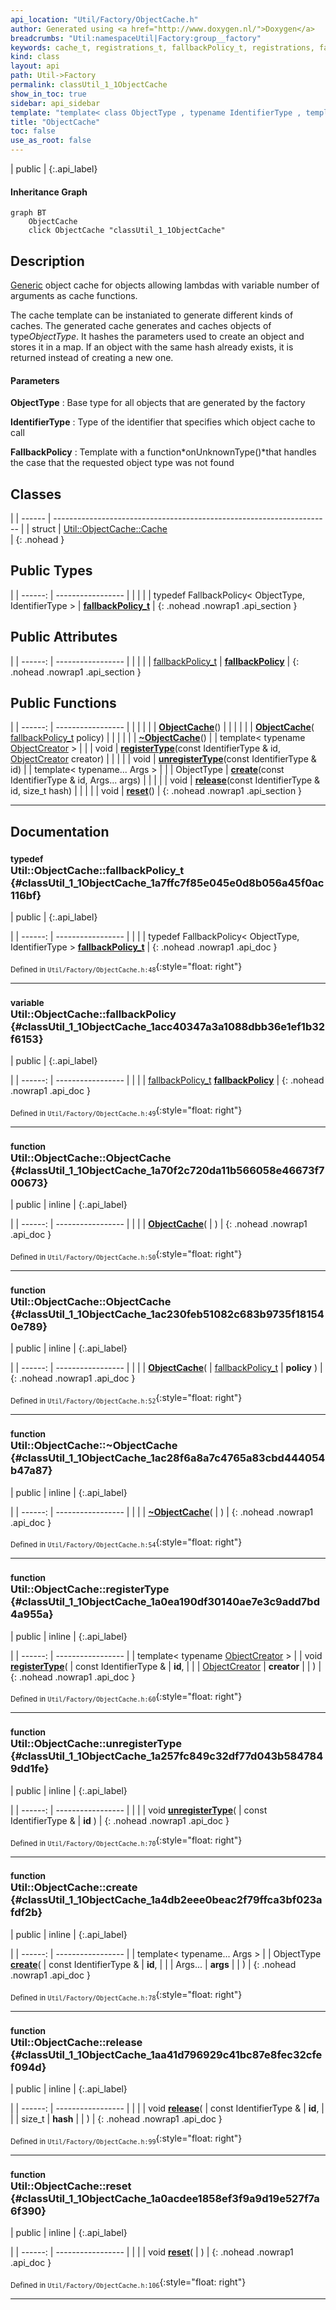 ```yaml
---
api_location: "Util/Factory/ObjectCache.h"
author: Generated using <a href="http://www.doxygen.nl/">Doxygen</a>
breadcrumbs: "Util:namespaceUtil|Factory:group__factory"
keywords: cache_t, registrations_t, fallbackPolicy_t, registrations, fallbackPolicy, ObjectCache, ObjectCache, ~ObjectCache, registerType, unregisterType, create, release, reset
kind: class
layout: api
path: Util->Factory
permalink: classUtil_1_1ObjectCache
show_in_toc: true
sidebar: api_sidebar
template: "template< class ObjectType , typename IdentifierType , template< class, typename > class FallbackPolicy > "
title: "ObjectCache"
toc: false
use_as_root: false
---
```


| public |
{:.api_label}

#### Inheritance Graph

```mermaid
graph BT
	ObjectCache
	click ObjectCache "classUtil_1_1ObjectCache"
```

## Description

[Generic](classUtil_1_1Generic) object cache for objects allowing lambdas with variable number of arguments as cache functions.

The cache template can be instaniated to generate different kinds of caches. The generated cache generates and caches objects of type*ObjectType*. It hashes the parameters used to create an object and stores it in a map. If an object with the same hash already exists, it is returned instead of creating a new one.


#### Parameters
**ObjectType**
:  Base type for all objects that are generated by the factory



**IdentifierType**
:  Type of the identifier that specifies which object cache to call



**FallbackPolicy**
:  Template with a function*onUnknownType()*that handles the case that the requested object type was not found







## Classes

|
| ------ | --------------------------------------------------------------------- | 
| struct | [Util::ObjectCache::Cache](structUtil_1_1ObjectCache_1_1Cache) <br/>  | 
{: .nohead }

## Public Types

|
| ------: | ----------------- |
|  | |
| typedef FallbackPolicy< ObjectType, IdentifierType > | **[fallbackPolicy_t](#classUtil_1_1ObjectCache_1a7ffc7f85e045e0d8b056a45f0ac116bf)**  |
{: .nohead .nowrap1 .api_section }


## Public Attributes

|
| ------: | ----------------- |
|  | |
| [fallbackPolicy_t](classUtil_1_1ObjectCache#classUtil_1_1ObjectCache_1a7ffc7f85e045e0d8b056a45f0ac116bf) | **[fallbackPolicy](#classUtil_1_1ObjectCache_1acc40347a3a1088dbb36e1ef1b32f6153)**  |
{: .nohead .nowrap1 .api_section }


## Public Functions

|
| ------: | ----------------- |
|  | |
|  | **[ObjectCache](#classUtil_1_1ObjectCache_1a70f2c720da11b566058e46673f700673)**() |
|  | |
|  | **[ObjectCache](#classUtil_1_1ObjectCache_1ac230feb51082c683b9735f181540e789)**( [fallbackPolicy_t](classUtil_1_1ObjectCache#classUtil_1_1ObjectCache_1a7ffc7f85e045e0d8b056a45f0ac116bf)  policy) |
|  | |
|  | **[~ObjectCache](#classUtil_1_1ObjectCache_1ac28f6a8a7c4765a83cbd444054b47a87)**() |
| template< typename [ObjectCreator](classUtil_1_1ObjectCreator)   >  | |
| void | **[registerType](#classUtil_1_1ObjectCache_1a0ea190df30140ae7e3c9add7bd4a955a)**(const IdentifierType & id,  [ObjectCreator](classUtil_1_1ObjectCreator)  creator) |
|  | |
| void | **[unregisterType](#classUtil_1_1ObjectCache_1a257fc849c32df77d043b5847849dd1fe)**(const IdentifierType & id) |
| template< typename... Args >  | |
| ObjectType | **[create](#classUtil_1_1ObjectCache_1a4db2eee0beac2f79ffca3bf023afdf2b)**(const IdentifierType & id, Args... args) |
|  | |
| void | **[release](#classUtil_1_1ObjectCache_1aa41d796929c41bc87e8fec32cfef094d)**(const IdentifierType & id, size_t hash) |
|  | |
| void | **[reset](#classUtil_1_1ObjectCache_1a0acdee1858ef3f9a9d19e527f7a6f390)**() |
{: .nohead .nowrap1 .api_section }


-------------------------------------------------------------------

## Documentation

### <small>typedef</small><br/> Util::ObjectCache::fallbackPolicy_t {#classUtil_1_1ObjectCache_1a7ffc7f85e045e0d8b056a45f0ac116bf}

| public |
{:.api_label}

|
| ------: | ----------------- |
|  |
| typedef FallbackPolicy< ObjectType, IdentifierType > **[fallbackPolicy_t](#classUtil_1_1ObjectCache_1a7ffc7f85e045e0d8b056a45f0ac116bf)**  |
{: .nohead .nowrap1 .api_doc }





<sub>Defined in `Util/Factory/ObjectCache.h:48`</sub>{:style="float: right"}

-------------------------------------------------------------------

### <small>variable</small><br/> Util::ObjectCache::fallbackPolicy {#classUtil_1_1ObjectCache_1acc40347a3a1088dbb36e1ef1b32f6153}

| public |
{:.api_label}

|
| ------: | ----------------- |
|  |
| [fallbackPolicy_t](classUtil_1_1ObjectCache#classUtil_1_1ObjectCache_1a7ffc7f85e045e0d8b056a45f0ac116bf) **[fallbackPolicy](#classUtil_1_1ObjectCache_1acc40347a3a1088dbb36e1ef1b32f6153)**  |
{: .nohead .nowrap1 .api_doc }





<sub>Defined in `Util/Factory/ObjectCache.h:49`</sub>{:style="float: right"}

-------------------------------------------------------------------

### <small>function</small><br/> Util::ObjectCache::ObjectCache {#classUtil_1_1ObjectCache_1a70f2c720da11b566058e46673f700673}

| public | inline |
{:.api_label}

|
| ------: | ----------------- |
|  |
|  **[ObjectCache](#classUtil_1_1ObjectCache_1a70f2c720da11b566058e46673f700673)**( |  ) |
{: .nohead .nowrap1 .api_doc }





<sub>Defined in `Util/Factory/ObjectCache.h:50`</sub>{:style="float: right"}

-------------------------------------------------------------------

### <small>function</small><br/> Util::ObjectCache::ObjectCache {#classUtil_1_1ObjectCache_1ac230feb51082c683b9735f181540e789}

| public | inline |
{:.api_label}

|
| ------: | ----------------- |
|  |
|  **[ObjectCache](#classUtil_1_1ObjectCache_1ac230feb51082c683b9735f181540e789)**( |  [fallbackPolicy_t](classUtil_1_1ObjectCache#classUtil_1_1ObjectCache_1a7ffc7f85e045e0d8b056a45f0ac116bf)  | **policy** ) |
{: .nohead .nowrap1 .api_doc }





<sub>Defined in `Util/Factory/ObjectCache.h:52`</sub>{:style="float: right"}

-------------------------------------------------------------------

### <small>function</small><br/> Util::ObjectCache::~ObjectCache {#classUtil_1_1ObjectCache_1ac28f6a8a7c4765a83cbd444054b47a87}

| public | inline |
{:.api_label}

|
| ------: | ----------------- |
|  |
|  **[~ObjectCache](#classUtil_1_1ObjectCache_1ac28f6a8a7c4765a83cbd444054b47a87)**( |  ) |
{: .nohead .nowrap1 .api_doc }





<sub>Defined in `Util/Factory/ObjectCache.h:54`</sub>{:style="float: right"}

-------------------------------------------------------------------

### <small>function</small><br/> Util::ObjectCache::registerType {#classUtil_1_1ObjectCache_1a0ea190df30140ae7e3c9add7bd4a955a}

| public | inline |
{:.api_label}

|
| ------: | ----------------- |
| template< typename [ObjectCreator](classUtil_1_1ObjectCreator)   > |
| void **[registerType](#classUtil_1_1ObjectCache_1a0ea190df30140ae7e3c9add7bd4a955a)**( | const IdentifierType & | **id**, |
| |  [ObjectCreator](classUtil_1_1ObjectCreator)  | **creator** |
|   ) |
{: .nohead .nowrap1 .api_doc }





<sub>Defined in `Util/Factory/ObjectCache.h:60`</sub>{:style="float: right"}

-------------------------------------------------------------------

### <small>function</small><br/> Util::ObjectCache::unregisterType {#classUtil_1_1ObjectCache_1a257fc849c32df77d043b5847849dd1fe}

| public | inline |
{:.api_label}

|
| ------: | ----------------- |
|  |
| void **[unregisterType](#classUtil_1_1ObjectCache_1a257fc849c32df77d043b5847849dd1fe)**( | const IdentifierType & | **id** ) |
{: .nohead .nowrap1 .api_doc }





<sub>Defined in `Util/Factory/ObjectCache.h:70`</sub>{:style="float: right"}

-------------------------------------------------------------------

### <small>function</small><br/> Util::ObjectCache::create {#classUtil_1_1ObjectCache_1a4db2eee0beac2f79ffca3bf023afdf2b}

| public | inline |
{:.api_label}

|
| ------: | ----------------- |
| template< typename... Args > |
| ObjectType **[create](#classUtil_1_1ObjectCache_1a4db2eee0beac2f79ffca3bf023afdf2b)**( | const IdentifierType & | **id**, |
| | Args... | **args** |
|   ) |
{: .nohead .nowrap1 .api_doc }





<sub>Defined in `Util/Factory/ObjectCache.h:78`</sub>{:style="float: right"}

-------------------------------------------------------------------

### <small>function</small><br/> Util::ObjectCache::release {#classUtil_1_1ObjectCache_1aa41d796929c41bc87e8fec32cfef094d}

| public | inline |
{:.api_label}

|
| ------: | ----------------- |
|  |
| void **[release](#classUtil_1_1ObjectCache_1aa41d796929c41bc87e8fec32cfef094d)**( | const IdentifierType & | **id**, |
| | size_t | **hash** |
|   ) |
{: .nohead .nowrap1 .api_doc }





<sub>Defined in `Util/Factory/ObjectCache.h:99`</sub>{:style="float: right"}

-------------------------------------------------------------------

### <small>function</small><br/> Util::ObjectCache::reset {#classUtil_1_1ObjectCache_1a0acdee1858ef3f9a9d19e527f7a6f390}

| public | inline |
{:.api_label}

|
| ------: | ----------------- |
|  |
| void **[reset](#classUtil_1_1ObjectCache_1a0acdee1858ef3f9a9d19e527f7a6f390)**( |  ) |
{: .nohead .nowrap1 .api_doc }





<sub>Defined in `Util/Factory/ObjectCache.h:106`</sub>{:style="float: right"}

-------------------------------------------------------------------

